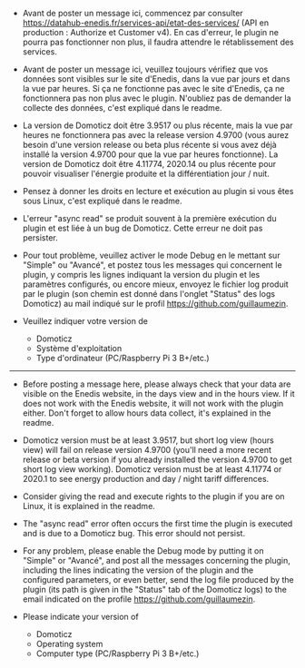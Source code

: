 * Avant de poster un message ici, commencez par consulter https://datahub-enedis.fr/services-api/etat-des-services/ (API en production : Authorize et Customer v4). En cas d'erreur, le plugin ne pourra pas fonctionner non plus, il faudra attendre le rétablissement des services.

* Avant de poster un message ici, veuillez toujours vérifiez que vos données sont visibles sur le site d'Enedis, dans la vue par jours et dans la vue par heures. Si ça ne fonctionne pas avec le site d'Enedis, ça ne fonctionnera pas non plus avec le plugin. N'oubliez pas de demander la collecte des données, c'est expliqué dans le readme.

* La version de Domoticz doit être 3.9517 ou plus récente, mais la vue par heures ne fonctionnera pas avec la release version 4.9700 (vous aurez besoin d'une version release ou beta plus récente si vous avez déjà installé la version 4.9700 pour que la vue par heures fonctionne). La version de Domoticz doit être 4.11774, 2020.14 ou plus récente pour pouvoir visualiser l'énergie produite et la différentiation jour / nuit.

* Pensez à donner les droits en lecture et exécution au plugin si vous êtes sous Linux, c'est expliqué dans le readme.

* L'erreur "async read" se produit souvent à la première exécution du plugin et est liée à un bug de Domoticz. Cette erreur ne doit pas persister.

* Pour tout problème, veuillez activer le mode Debug en le mettant sur "Simple" ou "Avancé", et postez tous les messages qui concernent le plugin, y compris les lignes indiquant la version du plugin et les paramètres configurés, ou encore mieux, envoyez le fichier log produit par le plugin (son chemin est donné dans l'onglet "Status" des logs Domoticz) au mail indiqué sur le profil https://github.com/guillaumezin.

* Veuillez indiquer votre version de 
  * Domoticz
  * Système d'exploitation
  * Type d'ordinateur (PC/Raspberry Pi 3 B+/etc.)

----------------------------------------------------------------

* Before posting a message here, please always check that your data are visible on the Enedis website, in the days view and in the hours view. If it does not work with the Enedis website, it will not work with the plugin either. Don't forget to allow hours data collect, it's explained in the readme.

* Domoticz version must be at least 3.9517, but short log view (hours view) will fail on release version 4.9700 (you'll need a more recent release or beta version if you already installed the version 4.9700 to get short log view working). Domoticz version must be at least 4.11774 or 2020.1 to see energy production and day / night tariff differences.

* Consider giving the read and execute rights to the plugin if you are on Linux, it is explained in the readme.

* The "async read" error often occurs the first time the plugin is executed and is due to a Domoticz bug. This error should not persist.

* For any problem, please enable the Debug mode by putting it on "Simple" or "Avancé", and post all the messages concerning the plugin, including the lines indicating the version of the plugin and the configured parameters, or even better, send the log file produced by the plugin (its path is given in the "Status" tab of the Domoticz logs) to the email indicated on the profile https://github.com/guillaumezin.

* Please indicate your version of
  * Domoticz
  * Operating system
  * Computer type (PC/Raspberry Pi 3 B+/etc.)
